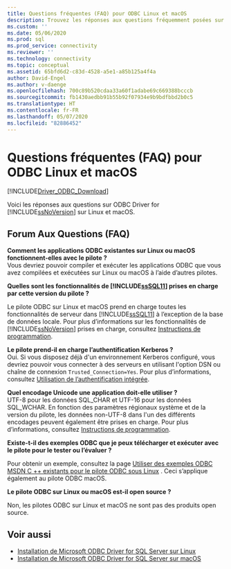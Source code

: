 ```yaml
---
title: Questions fréquentes (FAQ) pour ODBC Linux et macOS
description: Trouvez les réponses aux questions fréquemment posées sur Microsoft ODBC Driver for SQL Server sur Linux et macOS.
ms.custom: ''
ms.date: 05/06/2020
ms.prod: sql
ms.prod_service: connectivity
ms.reviewer: ''
ms.technology: connectivity
ms.topic: conceptual
ms.assetid: 65bfd6d2-c83d-4528-a5e1-a85b125a4f4a
author: David-Engel
ms.author: v-daenge
ms.openlocfilehash: 700c89b520cdaa33a60f1adabe69c669388bcccb
ms.sourcegitcommit: fb1430aedbb91b55b92f07934e9b9bdfbbd2b0c5
ms.translationtype: HT
ms.contentlocale: fr-FR
ms.lasthandoff: 05/07/2020
ms.locfileid: "82886452"
---
```

# <a name="frequently-asked-questions-faq-for-odbc-linux-and-macos"></a>Questions fréquentes (FAQ) pour ODBC Linux et macOS
[!INCLUDE[Driver_ODBC_Download](../../../includes/driver_odbc_download.md)]

Voici les réponses aux questions sur ODBC Driver for [!INCLUDE[ssNoVersion](../../../includes/ssnoversion-md.md)] sur Linux et macOS.
  
## <a name="frequently-asked-questions"></a>Forum Aux Questions (FAQ)

**Comment les applications ODBC existantes sur Linux ou macOS fonctionnent-elles avec le pilote ?**  
Vous devriez pouvoir compiler et exécuter les applications ODBC que vous avez compilées et exécutées sur Linux ou macOS à l’aide d’autres pilotes. 
  
**Quelles sont les fonctionnalités de [!INCLUDE[ssSQL11](../../../includes/sssql11-md.md)] prises en charge par cette version du pilote ?**

Le pilote ODBC sur Linux et macOS prend en charge toutes les fonctionnalités de serveur dans [!INCLUDE[ssSQL11](../../../includes/sssql11-md.md)] à l’exception de la base de données locale. Pour plus d’informations sur les fonctionnalités de [!INCLUDE[ssNoVersion](../../../includes/ssnoversion-md.md)] prises en charge, consultez [Instructions de programmation](../../../connect/odbc/linux-mac/programming-guidelines.md).  
  
**Le pilote prend-il en charge l’authentification Kerberos ?**  
Oui. Si vous disposez déjà d'un environnement Kerberos configuré, vous devriez pouvoir vous connecter à des serveurs en utilisant l'option DSN ou chaîne de connexion `Trusted_Connection=Yes`. Pour plus d’informations, consultez [Utilisation de l’authentification intégrée](../../../connect/odbc/linux-mac/using-integrated-authentication.md).  
  
**Quel encodage Unicode une application doit-elle utiliser ?**  
UTF-8 pour les données SQL_CHAR et UTF-16 pour les données SQL_WCHAR. En fonction des paramètres régionaux système et de la version du pilote, les données non-UTF-8 dans l'un des différents encodages peuvent également être prises en charge. Pour plus d’informations, consultez [Instructions de programmation](../../../connect/odbc/linux-mac/programming-guidelines.md).

**Existe-t-il des exemples ODBC que je peux télécharger et exécuter avec le pilote pour le tester ou l’évaluer ?**

Pour obtenir un exemple, consultez la page [Utiliser des exemples ODBC MSDN C ++ existants pour le pilote ODBC sous Linux](/archive/blogs/sqlblog/use-existing-msdn-c-odbc-samples-for-microsoft-linux-odbc-driver) . Ceci s’applique également au pilote ODBC macOS.

**Le pilote ODBC sur Linux ou macOS est-il open source ?**

Non, les pilotes ODBC sur Linux et macOS ne sont pas des produits open source.  

## <a name="see-also"></a>Voir aussi

- [Installation de Microsoft ODBC Driver for SQL Server sur Linux](../../../connect/odbc/linux-mac/installing-the-microsoft-odbc-driver-for-sql-server.md)
- [Installation de Microsoft ODBC Driver for SQL Server sur macOS](../../../connect/odbc/linux-mac/install-microsoft-odbc-driver-sql-server-macos.md)

